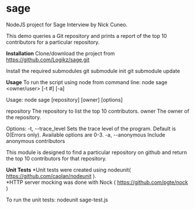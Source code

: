 sage
====

NodeJS project for Sage Interview by Nick Cuneo.  

This demo queries a Git repository and prints a report of the top 10 contributors for a particular repository.

__Installation__
Clone/download the project from 
	https://github.com/Logikz/sage.git

Install the required submodules
	git submodule init
	git submodule update

__Usage__
To run the script using node from command line:
	node sage <repository> <owner/user> [-t #] [-a]

Usage: node sage [repository] [owner] [options]

repository     The repository to list the top 10 contributors.
owner          The owner of the repository.

Options:
   -t, --trace_level   Sets the trace level of the program.  Default is 0(Errors
 only). Available options are 0-3.
   -a, --anonymous     Include anonymous contributors

This module is designed to find a particular repository on github and return the
 top 10 contributors for that repository.

 __Unit Tests__
 *Unit tests were created using nodeunit( https://github.com/caolan/nodeunit ).  
 *HTTP server mocking was done with Nock ( https://github.com/pgte/nock )

 To run the unit tests:
 	nodeunit sage-test.js
